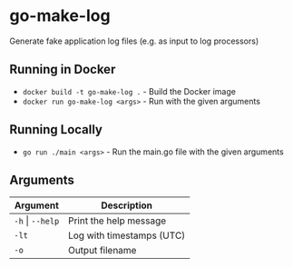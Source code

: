 # go-make-log

Generate fake application log files (e.g. as input to log processors)

## Running in Docker

* `docker build -t go-make-log .` - Build the Docker image
* `docker run go-make-log <args>` - Run with the given arguments

## Running Locally

* `go run ./main <args>` - Run the main.go file with the given arguments

## Arguments

| Argument         | Description               |
|------------------|---------------------------|
| `-h` \| `--help` | Print the help message    |
| `-lt`            | Log with timestamps (UTC) |
| `-o`             | Output filename           |